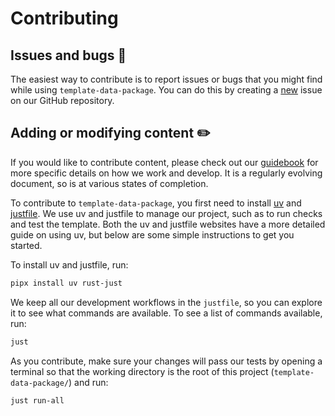 # Contributing

## Issues and bugs :bug:

The easiest way to contribute is to report issues or bugs that you might
find while using `template-data-package`. You can do this by creating a
[new](https://github.com/seedcase-project/template-data-package/issues/new/choose)
issue on our GitHub repository.

## Adding or modifying content :pencil2:

If you would like to contribute content, please check out our
[guidebook](https://guidebook.seedcase-project.org/) for more specific
details on how we work and develop. It is a regularly evolving document,
so is at various states of completion.

To contribute to `template-data-package`, you first need to install
[uv](https://docs.astral.sh/uv/) and
[justfile](https://just.systems/man/en/packages.html). We use uv and
justfile to manage our project, such as to run checks and test the template.
Both the uv and justfile websites have a more detailed guide on
using uv, but below are some simple instructions to get you started.

To install uv and justfile, run:

``` bash
pipx install uv rust-just
```

We keep all our development workflows in the `justfile`, so you can
explore it to see what commands are available. To see a list of commands
available, run:

``` bash
just
```

As you contribute, make sure your changes will pass our tests by opening a
terminal so that the working directory is the root of this
project (`template-data-package/`) and run:

``` bash
just run-all
```
